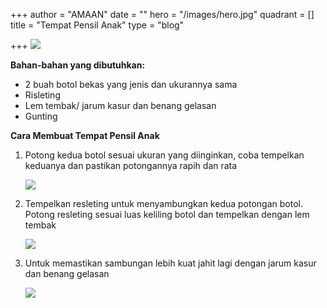 +++
author = "AMAAN"
date = ""
hero = "/images/hero.jpg"
quadrant = []
title = "Tempat Pensil Anak"
type = "blog"

+++
![](/images/1.jpg)

**Bahan-bahan yang dibutuhkan:**

* 2 buah botol bekas yang jenis dan ukurannya sama
* Risleting
* Lem tembak/ jarum kasur dan benang gelasan
* Gunting

**Cara Membuat Tempat Pensil Anak**

1. Potong kedua botol sesuai ukuran yang diinginkan, coba tempelkan keduanya dan pastikan potongannya rapih dan rata

     
   ![](/images/2.jpg)
2. Tempelkan resleting untuk menyambungkan kedua potongan botol. Potong resleting sesuai luas keliling botol dan tempelkan dengan lem tembak

   ![](/images/5.jpg)
3. Untuk memastikan sambungan lebih kuat jahit lagi dengan jarum kasur dan benang gelasan

   ![](/images/6.jpg)